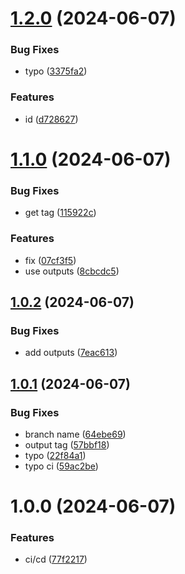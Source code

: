 # [1.2.0](https://github.com/FendriFiras/test-ci/compare/v1.1.0...v1.2.0) (2024-06-07)


### Bug Fixes

* typo ([3375fa2](https://github.com/FendriFiras/test-ci/commit/3375fa21aaab4803358adc4fd98fa62d6e316cff))


### Features

* id ([d728627](https://github.com/FendriFiras/test-ci/commit/d728627843e4f85469ebef25d7721cf8bf397ef0))

# [1.1.0](https://github.com/FendriFiras/test-ci/compare/v1.0.2...v1.1.0) (2024-06-07)


### Bug Fixes

* get tag ([115922c](https://github.com/FendriFiras/test-ci/commit/115922cf37891f7435c4626179edac3627b2b3e3))


### Features

* fix ([07cf3f5](https://github.com/FendriFiras/test-ci/commit/07cf3f5f9f081d0c7588a4b0f9c3b48f53e0c047))
* use outputs ([8cbcdc5](https://github.com/FendriFiras/test-ci/commit/8cbcdc5f7943c2026d3c2c7d93d822ae7ff15ce0))

## [1.0.2](https://github.com/FendriFiras/test-ci/compare/v1.0.1...v1.0.2) (2024-06-07)


### Bug Fixes

* add outputs ([7eac613](https://github.com/FendriFiras/test-ci/commit/7eac6135dff07711c126f6510642421878436dbc))

## [1.0.1](https://github.com/FendriFiras/test-ci/compare/v1.0.0...v1.0.1) (2024-06-07)


### Bug Fixes

* branch name ([64ebe69](https://github.com/FendriFiras/test-ci/commit/64ebe69614740ea6ae76ab0a7dcfb365db31f133))
* output tag ([57bbf18](https://github.com/FendriFiras/test-ci/commit/57bbf18a6c3c951c620289268700ad29e42d05d6))
* typo ([22f84a1](https://github.com/FendriFiras/test-ci/commit/22f84a12c1d160df6dc51a31a3a4abc6de92082e))
* typo ci ([59ac2be](https://github.com/FendriFiras/test-ci/commit/59ac2beb9bded52ea03dcf6319038780adc975ce))

# 1.0.0 (2024-06-07)


### Features

* ci/cd ([77f2217](https://github.com/FendriFiras/test-ci/commit/77f2217586e502592512147f6b4a0799e823f264))
